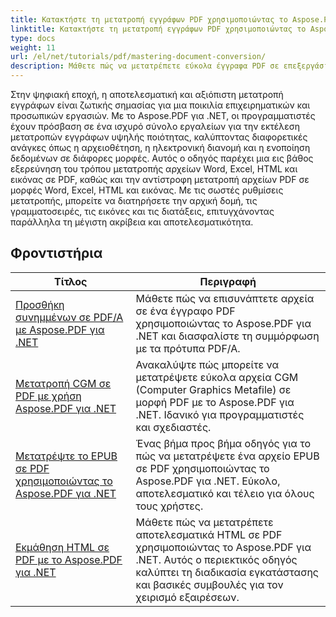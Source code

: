 ```yaml
---
title: Κατακτήστε τη μετατροπή εγγράφων PDF χρησιμοποιώντας το Aspose.Pdf.NET
linktitle: Κατακτήστε τη μετατροπή εγγράφων PDF χρησιμοποιώντας το Aspose.Pdf.NET
type: docs
weight: 11
url: /el/net/tutorials/pdf/mastering-document-conversion/
description: Μάθετε πώς να μετατρέπετε εύκολα έγγραφα PDF σε επεξεργάσιμη μορφή εγγράφου Word χρησιμοποιώντας το Aspose.Pdf.NET.
---
```


Στην ψηφιακή εποχή, η αποτελεσματική και αξιόπιστη μετατροπή εγγράφων είναι ζωτικής σημασίας για μια ποικιλία επιχειρηματικών και προσωπικών εργασιών. Με το Aspose.PDF για .NET, οι προγραμματιστές έχουν πρόσβαση σε ένα ισχυρό σύνολο εργαλείων για την εκτέλεση μετατροπών εγγράφων υψηλής ποιότητας, καλύπτοντας διαφορετικές ανάγκες όπως η αρχειοθέτηση, η ηλεκτρονική διανομή και η ενοποίηση δεδομένων σε διάφορες μορφές. Αυτός ο οδηγός παρέχει μια εις βάθος εξερεύνηση του τρόπου μετατροπής αρχείων Word, Excel, HTML και εικόνας σε PDF, καθώς και την αντίστροφη μετατροπή αρχείων PDF σε μορφές Word, Excel, HTML και εικόνας. Με τις σωστές ρυθμίσεις μετατροπής, μπορείτε να διατηρήσετε την αρχική δομή, τις γραμματοσειρές, τις εικόνες και τις διατάξεις, επιτυγχάνοντας παράλληλα τη μέγιστη ακρίβεια και αποτελεσματικότητα.

## Φροντιστήρια
| Τίτλος | Περιγραφή |
| --- | --- | 
| [Προσθήκη συνημμένων σε PDF/A με Aspose.PDF για .NET](./adding-attachment-to-pdfa/) | Μάθετε πώς να επισυνάπτετε αρχεία σε ένα έγγραφο PDF χρησιμοποιώντας το Aspose.PDF για .NET και διασφαλίστε τη συμμόρφωση με τα πρότυπα PDF/A. | 
| [Μετατροπή CGM σε PDF με χρήση Aspose.PDF για .NET](./convert-cgm-to-pdf/) | Ανακαλύψτε πώς μπορείτε να μετατρέψετε εύκολα αρχεία CGM (Computer Graphics Metafile) σε μορφή PDF με το Aspose.PDF για .NET. Ιδανικό για προγραμματιστές και σχεδιαστές. |  
| [Μετατρέψτε το EPUB σε PDF χρησιμοποιώντας το Aspose.PDF για .NET](./convert-epub-to-pdf/) | Ένας βήμα προς βήμα οδηγός για το πώς να μετατρέψετε ένα αρχείο EPUB σε PDF χρησιμοποιώντας το Aspose.PDF για .NET. Εύκολο, αποτελεσματικό και τέλειο για όλους τους χρήστες. |   
| [Εκμάθηση HTML σε PDF με το Aspose.PDF για .NET](./mastering-html-to-pdf/) | Μάθετε πώς να μετατρέπετε αποτελεσματικά HTML σε PDF χρησιμοποιώντας το Aspose.PDF για .NET. Αυτός ο περιεκτικός οδηγός καλύπτει τη διαδικασία εγκατάστασης και βασικές συμβουλές για τον χειρισμό εξαιρέσεων. |  